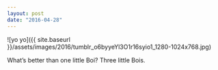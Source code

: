 ```yaml
---
layout: post
date: "2016-04-28"
---
```


![yo yo]({{ site.baseurl }}/assets/images/2016/tumblr_o6byyeYl3O1r16syio1_1280-1024x768.jpg)

What’s better than one little Boi? Three little Bois.

